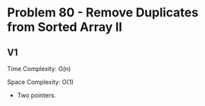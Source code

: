 # Problem 80 - Remove Duplicates from Sorted Array II

## V1

Time Complexity: O(n)

Space Complexity: O(1)

- Two pointers.
